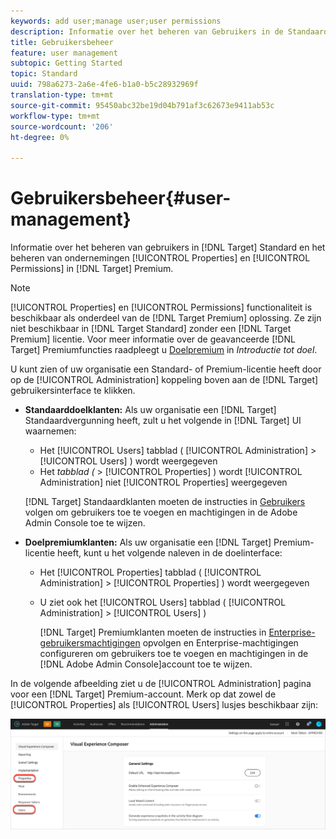 ```yaml
---
keywords: add user;manage user;user permissions
description: Informatie over het beheren van Gebruikers in de Standaard van het Doel en het beheren van ondernemingsEigenschappen en Toestemmingen in de Premie van het Doel.
title: Gebruikersbeheer
feature: user management
subtopic: Getting Started
topic: Standard
uuid: 798a6273-2a6e-4fe6-b1a0-b5c28932969f
translation-type: tm+mt
source-git-commit: 95450abc32be19d04b791af3c62673e9411ab53c
workflow-type: tm+mt
source-wordcount: '206'
ht-degree: 0%

---
```



# Gebruikersbeheer{#user-management}

Informatie over het beheren van gebruikers in [!DNL Target] Standard en het beheren van ondernemingen [!UICONTROL Properties] en [!UICONTROL Permissions] in [!DNL Target] Premium.

>[!NOTE]
>
>[!UICONTROL Properties] en [!UICONTROL Permissions] functionaliteit is beschikbaar als onderdeel van de [!DNL Target Premium] oplossing. Ze zijn niet beschikbaar in [!DNL Target Standard] zonder een [!DNL Target Premium] licentie. Voor meer informatie over de geavanceerde [!DNL Target] Premiumfuncties raadpleegt u [Doelpremium](/help/c-intro/intro.md#premium) in *Introductie tot doel*.

U kunt zien of uw organisatie een Standard- of Premium-licentie heeft door op de [!UICONTROL Administration] koppeling boven aan de [!DNL Target] gebruikersinterface te klikken.

* **Standaarddoelklanten:** Als uw organisatie een [!DNL Target] Standaardvergunning heeft, zult u het volgende in [!DNL Target] UI waarnemen:

   * Het [!UICONTROL Users] tabblad ( [!UICONTROL Administration] > [!UICONTROL Users] ) wordt weergegeven
   * Het *tabblad (* > [!UICONTROL Properties] ) wordt [!UICONTROL Administration] niet [!UICONTROL Properties] weergegeven

   [!DNL Target] Standaardklanten moeten de instructies in [Gebruikers](/help/administrating-target/c-user-management/c-user-management/user-management.md) volgen om gebruikers toe te voegen en machtigingen in de Adobe Admin Console toe te wijzen.

* **Doelpremiumklanten:** Als uw organisatie een [!DNL Target] Premium-licentie heeft, kunt u het volgende naleven in de doelinterface:

   * Het [!UICONTROL Properties] tabblad ( [!UICONTROL Administration] > [!UICONTROL Properties] ) wordt weergegeven
   * U ziet ook het [!UICONTROL Users] tabblad ( [!UICONTROL Administration] > [!UICONTROL Users] )

      [!DNL Target] Premiumklanten moeten de instructies in [Enterprise-gebruikersmachtigingen](/help/administrating-target/c-user-management/property-channel/property-channel.md#concept_E396B16FA2024ADBA27BC056138F9838) opvolgen en Enterprise-machtigingen [](/help/administrating-target/c-user-management/property-channel/properties-overview.md#concept_22F2855DBF0D4754B9460F5D68749C71) configureren om gebruikers toe te voegen en machtigingen in de [!DNL Adobe Admin Console]account toe te wijzen.

In de volgende afbeelding ziet u de [!UICONTROL Administration] pagina voor een [!DNL Target] Premium-account. Merk op dat zowel de [!UICONTROL Properties] als [!UICONTROL Users] lusjes beschikbaar zijn:

![Het tabblad Beheer](/help/administrating-target/assets/premium.png)

